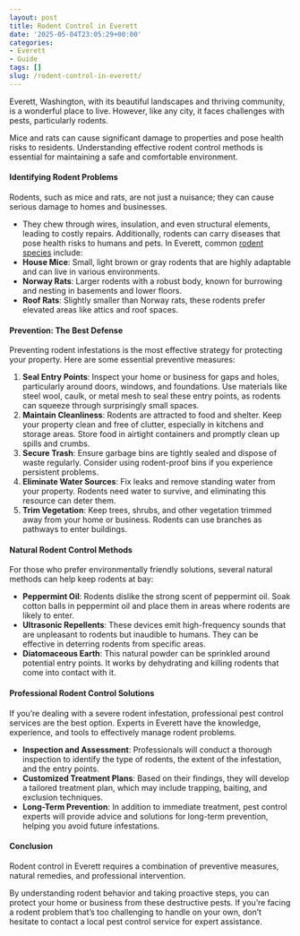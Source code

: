 ```yaml
---
layout: post
title: Rodent Control in Everett
date: '2025-05-04T23:05:29+00:00'
categories:
- Everett
- Guide
tags: []
slug: /rodent-control-in-everett/
---
```


Everett, Washington, with its beautiful landscapes and thriving community, is a wonderful place to live. However, like any city, it faces challenges with pests, particularly rodents.

Mice and rats can cause significant damage to properties and pose health risks to residents. Understanding effective rodent control methods is essential for maintaining a safe and comfortable environment.
#### Identifying Rodent Problems
Rodents, such as mice and rats, are not just a nuisance; they can cause serious damage to homes and businesses.
- They chew through wires, insulation, and even structural elements, leading to costly repairs. Additionally, rodents can carry diseases that pose health risks to humans and pets.
In Everett, common
[rodent species](https://pestpolicy.com/best-chipmunk-repellents/)
include:
- **House Mice**: Small, light brown or gray rodents that are highly adaptable and can live in various environments.
- **Norway Rats**: Larger rodents with a robust body, known for burrowing and nesting in basements and lower floors.
- **Roof Rats**: Slightly smaller than Norway rats, these rodents prefer elevated areas like attics and roof spaces.
#### Prevention: The Best Defense
Preventing rodent infestations is the most effective strategy for protecting your property. Here are some essential preventive measures:
1. **Seal Entry Points**: Inspect your home or business for gaps and holes, particularly around doors, windows, and foundations. Use materials like steel wool, caulk, or metal mesh to seal these entry points, as rodents can squeeze through surprisingly small spaces.
2. **Maintain Cleanliness**: Rodents are attracted to food and shelter. Keep your property clean and free of clutter, especially in kitchens and storage areas. Store food in airtight containers and promptly clean up spills and crumbs.
3. **Secure Trash**: Ensure garbage bins are tightly sealed and dispose of waste regularly. Consider using rodent-proof bins if you experience persistent problems.
4. **Eliminate Water Sources**: Fix leaks and remove standing water from your property. Rodents need water to survive, and eliminating this resource can deter them.
5. **Trim Vegetation**: Keep trees, shrubs, and other vegetation trimmed away from your home or business. Rodents can use branches as pathways to enter buildings.
#### Natural Rodent Control Methods
For those who prefer environmentally friendly solutions, several natural methods can help keep rodents at bay:
- **Peppermint Oil**: Rodents dislike the strong scent of peppermint oil. Soak cotton balls in peppermint oil and place them in areas where rodents are likely to enter.
- **Ultrasonic Repellents**: These devices emit high-frequency sounds that are unpleasant to rodents but inaudible to humans. They can be effective in deterring rodents from specific areas.
- **Diatomaceous Earth**: This natural powder can be sprinkled around potential entry points. It works by dehydrating and killing rodents that come into contact with it.
#### Professional Rodent Control Solutions
If you’re dealing with a severe rodent infestation, professional pest control services are the best option. Experts in Everett have the knowledge, experience, and tools to effectively manage rodent problems.
- **Inspection and Assessment**: Professionals will conduct a thorough inspection to identify the type of rodents, the extent of the infestation, and the entry points.
- **Customized Treatment Plans**: Based on their findings, they will develop a tailored treatment plan, which may include trapping, baiting, and exclusion techniques.
- **Long-Term Prevention**: In addition to immediate treatment, pest control experts will provide advice and solutions for long-term prevention, helping you avoid future infestations.
#### Conclusion
Rodent control in Everett requires a combination of preventive measures, natural remedies, and professional intervention.

By understanding rodent behavior and taking proactive steps, you can protect your home or business from these destructive pests. If you’re facing a rodent problem that’s too challenging to handle on your own, don’t hesitate to contact a local pest control service for expert assistance.
